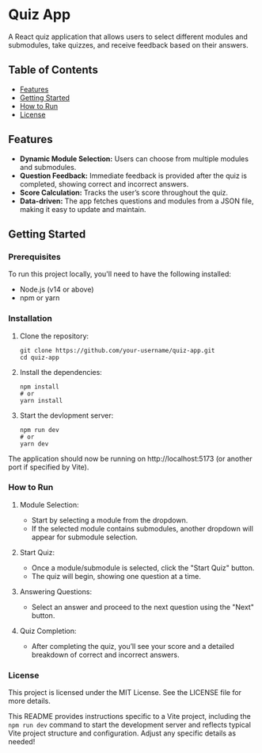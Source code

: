 # Quiz App

A React quiz application that allows users to select different modules and submodules, take quizzes, and receive feedback based on their answers. 
## Table of Contents
- [Features](#features)
- [Getting Started](#getting-started)
- [How to Run](#how-to-run)
- [License](#license)

## Features
- **Dynamic Module Selection:** Users can choose from multiple modules and submodules.
- **Question Feedback:** Immediate feedback is provided after the quiz is completed, showing correct and incorrect answers.
- **Score Calculation:** Tracks the user’s score throughout the quiz.
- **Data-driven:** The app fetches questions and modules from a JSON file, making it easy to update and maintain.

## Getting Started

### Prerequisites
To run this project locally, you'll need to have the following installed:
- Node.js (v14 or above)
- npm or yarn

### Installation
1. Clone the repository:
   ```
   git clone https://github.com/your-username/quiz-app.git
   cd quiz-app
2. Install the dependencies:
    ```
    npm install
    # or
    yarn install
    ```
3. Start the devlopment server:
    ```
    npm run dev
    # or
    yarn dev
    ```

The application should now be running on http://localhost:5173 (or another port if specified by Vite).

### How to Run
1. Module Selection:

    * Start by selecting a module from the dropdown.
    * If the selected module contains submodules, another dropdown will appear for submodule selection.
2. Start Quiz:
    * Once a module/submodule is selected, click the "Start Quiz" button.
    * The quiz will begin, showing one question at a time.
3. Answering Questions:
    * Select an answer and proceed to the next question using the "Next" button.
4. Quiz Completion:
    * After completing the quiz, you’ll see your score and a detailed breakdown of correct and incorrect answers.

### License
This project is licensed under the MIT License. See the LICENSE file for more details.

This README provides instructions specific to a Vite project, including the `npm run dev` command to start the development server and reflects typical Vite project structure and configuration. Adjust any specific details as needed! 
